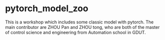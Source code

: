 # pytorch_model_zoo
This is a workshop which includes some classic model with pytorch.
The main contributor are ZHOU Pan and ZHOU tong, who are both of the master of control science and engineering from Automation school in GDUT.
